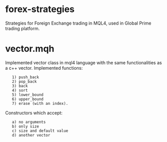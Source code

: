 # forex-strategies
Strategies for Foreign Exchange trading in MQL4, used in Global Prime trading platform.

# vector.mqh
Implemented vector class in mql4 language with the same functionalities as a c++ vector.
Implemented functions:

       1) push_back
       2) pop_back
       3) back
       4) sort
       5) lower_bound
       6) upper_bound
       7) erase (with an index).
       
Constructors which accept:

       a) no arguments
       b) only size
       c) size and default value
       d) another vector

